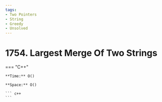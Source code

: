 ```yaml
---
tags:
- Two Pointers
- String
- Greedy
- Unsolved
---
```



# 1754. Largest Merge Of Two Strings

=== "C++"

    **Time:** O()

    **Space:** O()

    ``` c++
    ```